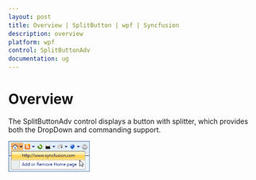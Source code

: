 ```yaml
---
layout: post
title: Overview | SplitButton | wpf | Syncfusion
description: overview
platform: wpf
control: SplitButtonAdv
documentation: ug
---
```


# Overview

The SplitButtonAdv control displays a button with splitter, which provides both the DropDown and commanding support.



![](Overview_images/Overview_img1.png)






